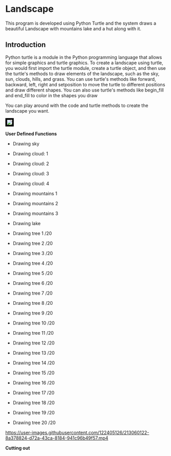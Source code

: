 # Landscape
This program is developed using Python Turtle and the system draws a beautiful Landscape with mountains lake and a hut along with it.

<h2>Introduction</h2>

Python turtle is a module in the Python programming language that allows for simple graphics and turtle graphics. To create a landscape using turtle, you would first import the turtle module, create a turtle object, and then use the turtle's methods to draw elements of the landscape, such as the sky, sun, clouds, hills, and grass. You can use turtle's methods like forward, backward, left, right and setposition to move the turtle to different positions and draw different shapes. You can also use turtle's methods like begin_fill and end_fill to color in the shapes you draw

You can play around with the code and turtle methods to create the landscape you want.


<img src="https://user-images.githubusercontent.com/122405126/212963830-d5e56339-d27b-4d63-b497-6899421229a6.png"  style="border:5px solid black">


**User Defined Functions**

* Drawing sky


* Drawing cloud: 1
* Drawing cloud: 2
* Drawing cloud: 3
* Drawing cloud: 4


* Drawing mountains 1
* Drawing mountains 2
* Drawing mountains 3

* Drawing lake


* Drawing tree 1 /20
* Drawing tree 2 /20
* Drawing tree 3 /20
* Drawing tree 4 /20
* Drawing tree 5 /20
* Drawing tree 6 /20
* Drawing tree 7 /20
* Drawing tree 8 /20
* Drawing tree 9 /20
* Drawing tree 10 /20
* Drawing tree 11 /20
* Drawing tree 12 /20
* Drawing tree 13 /20
* Drawing tree 14 /20
* Drawing tree 15 /20
* Drawing tree 16 /20
* Drawing tree 17 /20
* Drawing tree 18 /20
* Drawing tree 19 /20
* Drawing tree 20 /20



https://user-images.githubusercontent.com/122405126/213060122-8a378824-d72a-43ca-8184-941c96b49f57.mp4



**Cutting out**


